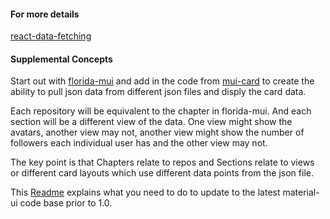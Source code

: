 #### For more details

[react-data-fetching](https://github.com/stormasm/react-data-fetching)

#### Supplemental Concepts

Start out with
[florida-mui](https://github.com/stormasm/florida-mui)
and add in the code from
[mui-card](https://github.com/stormasm/mui-card)
to create the ability to pull json data from different
json files and disply the card data.

Each repository will be equivalent to the chapter in florida-mui.
And each section will be a different view of the data.  One view
might show the avatars, another view may not, another view might
show the number of followers each individual user has and the
other view may not.

The key point is that Chapters relate to repos and Sections relate to views
or different card layouts which use different data points from the json file.

This [Readme](https://github.com/stormasm/florida-mui/blob/master/README.md) explains what you need to do to update
to the latest material-ui code base prior to 1.0.
